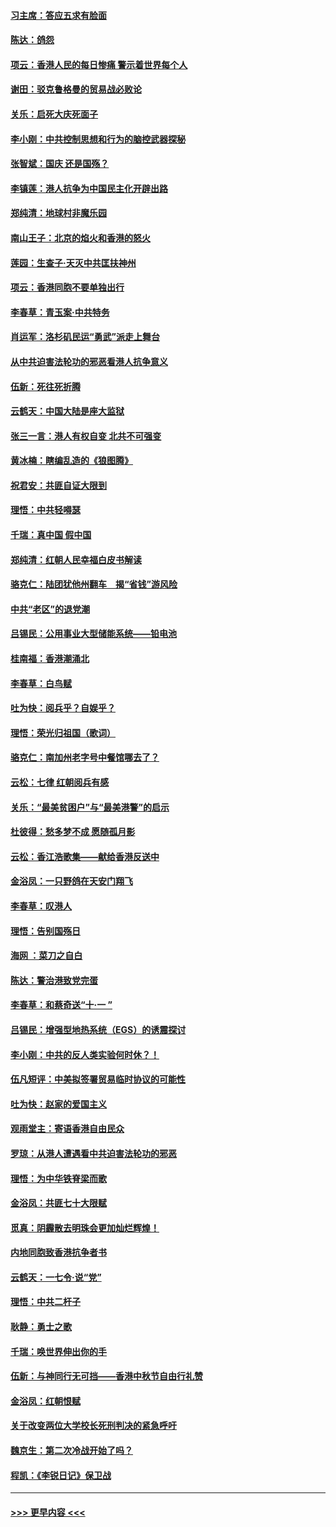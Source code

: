 #### [习主席：答应五求有脸面](../pages/nsc993/n11563953.md?t=10030111) 
#### [陈达：鸽怨](../pages/nsc993/n11561879.md?t=10030111) 
#### [项云：香港人民的每日惨痛  警示着世界每个人](../pages/nsc993/n11559273.md?t=10030111) 
#### [谢田：驳克鲁格曼的贸易战必败论](../pages/nsc993/n11555840.md?t=10030111) 
#### [关乐：启死大庆死面子](../pages/nsc993/n11556823.md?t=10030111) 
#### [李小刚：中共控制思想和行为的脑控武器探秘](../pages/nsc993/n11556776.md?t=10030111) 
#### [张智斌：国庆  还是国殇？](../pages/nsc993/n11556617.md?t=10030111) 
#### [李镇莲：港人抗争为中国民主化开辟出路](../pages/nsc993/n11556570.md?t=10030111) 
#### [郑纯清：地球村非魔乐园](../pages/nsc993/n11555415.md?t=10030111) 
#### [南山王子：北京的焰火和香港的怒火](../pages/nsc993/n11555318.md?t=10030111) 
#### [莲园：生查子·天灭中共匡扶神州](../pages/nsc993/n11555302.md?t=10030111) 
#### [项云：香港同胞不要单独出行](../pages/nsc993/n11555276.md?t=10030111) 
#### [李春草：青玉案‧中共特务](../pages/nsc993/n11552356.md?t=10030111) 
#### [肖运军：洛杉矶民运“勇武”派走上舞台](../pages/nsc993/n11551595.md?t=10030111) 
#### [从中共迫害法轮功的邪恶看港人抗争意义](../pages/nsc993/n11540858.md?t=10030111) 
#### [伍新：死往死折腾](../pages/nsc993/n11550174.md?t=10030111) 
#### [云鹤天：中国大陆是座大监狱](../pages/nsc993/n11550155.md?t=10030111) 
#### [张三一言：港人有权自变 北共不可强变](../pages/nsc993/n11550132.md?t=10030111) 
#### [黄冰楠：瞎编乱造的《狼图腾》](../pages/nsc993/n11550082.md?t=10030111) 
#### [祝君安：共匪自证大限到](../pages/nsc993/n11550041.md?t=10030111) 
#### [理悟：中共轻嘚瑟](../pages/nsc993/n11547978.md?t=10030111) 
#### [千瑞：真中国 假中国](../pages/nsc993/n11547865.md?t=10030111) 
#### [郑纯清：红朝人民幸福白皮书解读](../pages/nsc993/n11547499.md?t=10030111) 
#### [骆克仁：陆团犹他州翻车　揭“省钱”游风险](../pages/nsc993/n11546977.md?t=10030111) 
#### [中共“老区”的退党潮](../pages/nsc993/n11545995.md?t=10030111) 
#### [吕锡民：公用事业大型储能系统——铅电池](../pages/nsc993/n11545701.md?t=10030111) 
#### [桂南福：香港潮涌北](../pages/nsc993/n11545682.md?t=10030111) 
#### [李春草：白鸟赋](../pages/nsc993/n11545663.md?t=10030111) 
#### [吐为快：阅兵乎？自娱乎？](../pages/nsc993/n11545625.md?t=10030111) 
#### [理悟：荣光归祖国（歌词）](../pages/nsc993/n11545616.md?t=10030111) 
#### [骆克仁：南加州老字号中餐馆哪去了？](../pages/nsc993/n11545120.md?t=10030111) 
#### [云松：七律 红朝阅兵有感](../pages/nsc993/n11542394.md?t=10030111) 
#### [关乐：“最美贫困户”与“最美港警”的启示](../pages/nsc993/n11542252.md?t=10030111) 
#### [杜彼得：愁多梦不成 愿随孤月影](../pages/nsc993/n11540296.md?t=10030111) 
#### [云松：香江浩歌集——献给香港反送中](../pages/nsc993/n11540149.md?t=10030111) 
#### [金浴凤：一只野鸽在天安门翔飞](../pages/nsc993/n11540280.md?t=10030111) 
#### [李春草：叹港人](../pages/nsc993/n11540119.md?t=10030111) 
#### [理悟：告别国殇日](../pages/nsc993/n11539610.md?t=10030111) 
#### [海网 ：菜刀之自白](../pages/nsc993/n11539597.md?t=10030111) 
#### [陈达：警治港致党完蛋](../pages/nsc993/n11538127.md?t=10030111) 
#### [李春草：和蔡奇送“十·一 ”](../pages/nsc993/n11537810.md?t=10030111) 
#### [吕锡民：增强型地热系统（EGS）的诱震探讨](../pages/nsc993/n11537765.md?t=10030111) 
#### [李小刚：中共的反人类实验何时休？！](../pages/nsc993/n11537669.md?t=10030111) 
#### [伍凡短评：中美拟签署贸易临时协议的可能性](../pages/nsc993/n11536773.md?t=10030111) 
#### [吐为快：赵家的爱国主义](../pages/nsc993/n11536750.md?t=10030111) 
#### [观雨堂主：寄语香港自由民众](../pages/nsc993/n11536735.md?t=10030111) 
#### [罗琼：从港人遭遇看中共迫害法轮功的邪恶](../pages/nsc993/n11507862.md?t=10030111) 
#### [理悟：为中华铁脊梁而歌](../pages/nsc993/n11534458.md?t=10030111) 
#### [金浴凤：共匪七十大限赋](../pages/nsc993/n11534434.md?t=10030111) 
#### [觅真：阴霾散去明珠会更加灿烂辉煌！](../pages/nsc993/n11531858.md?t=10030111) 
#### [内地同胞致香港抗争者书](../pages/nsc993/n11531645.md?t=10030111) 
#### [云鹤天：一七令‧说“党”](../pages/nsc993/n11529099.md?t=10030111) 
#### [理悟：中共二杆子](../pages/nsc993/n11529046.md?t=10030111) 
#### [耿静：勇士之歌](../pages/nsc993/n11527562.md?t=10030111) 
#### [千瑞：唤世界伸出你的手](../pages/nsc993/n11526942.md?t=10030111) 
#### [伍新：与神同行无可挡——香港中秋节自由行礼赞](../pages/nsc993/n11526801.md?t=10030111) 
#### [金浴凤：红朝恨赋](../pages/nsc993/n11524312.md?t=10030111) 
#### [关于改变两位大学校长死刑判决的紧急呼吁](../pages/nsc993/n11524103.md?t=10030111) 
#### [魏京生：第二次冷战开始了吗？](../pages/nsc993/n11524023.md?t=10030111) 
#### [程凯：《李锐日记》保卫战](../pages/nsc993/n11522922.md?t=10030111) 

----
#### [ >>> 更早内容 <<< ](../indexes/nsc993-earlier.md)
